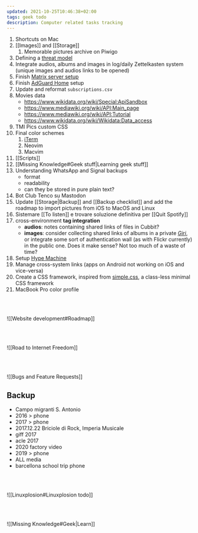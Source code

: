 ```yaml
---
updated: 2021-10-25T10:46:38+02:00
tags: geek todo
description: Computer related tasks tracking
---
```

1. Shortcuts on Mac
1. [[Images]] and [[Storage]]
	1. Memorable pictures archive on Piwigo
1. Defining a [threat model](https://protonmail.com/blog/what-is-a-threat-model/ 'Privacy Decrypted #1: What is a threat model?')
3. Integrate audios, albums and images in log/daily Zettelkasten system (unique images and audios links to be opened)
1. Finish [Matrix server setup](https://github.com/matrix-org/synapse#id5 'Install Synapse')
1. Finish [AdGuard Home](https://adguard.tommi.space 'AdGuard') setup
1. Update and reformat `subscriptions.csv`
7. Movies data
	- https://www.wikidata.org/wiki/Special:ApiSandbox
	- https://www.mediawiki.org/wiki/API:Main_page
	- https://www.mediawiki.org/wiki/API:Tutorial
	- https://www.wikidata.org/wiki/Wikidata:Data_access
1. TMI Pics custom CSS
8. Final color schemes
	1. [iTerm](http://www.iterm2colorschemes.com/ "iTerm2 Color Schemes")
	2. Neovim
	3. Macvim
9. [[Scripts]]
13. [[Missing Knowledge#Geek stuff|Learning geek stuff]]
14. Understanding WhatsApp and Signal backups
	- format
	- readability
	- can they be stored in pure plain text?
1. Bot Club Tenco su Mastodon 
15. Update [[Storage|Backup]] and [[Backup checklist]] and add the roadmap to import pictures from iOS to MacOS and Linux
16. Sistemare [[To listen]] e trovare soluzione definitiva per [[Quit Spotify]]
17. cross-environment **tag integration**
	- **audios**: notes containing shared links of files in Cubbit?
	- **images**: consider collecting shared links of albums in a private *[Giri](/giri 'Giri')*, or integrate some sort of authentication wall (as with Flickr currently) in the public one. Does it make sense? Not too much of a waste of time?
18. Setup [Hype Machine](https://hypem.com 'Hype Machine')
19. Manage cross-system links (apps on Android not working on iOS and vice-versa)
20. Create a CSS framework, inspired from [simple.css](https://simplecss.org), a class-less minimal CSS framework
22. MacBook Pro color profile

<br>
<br>

![[Website development#Roadmap]]

<br>
<br>

![[Road to Internet Freedom]]

<br>
<br>

![[Bugs and Feature Requests]]

## Backup

- Campo migranti S. Antonio
- 2016 \> phone
- 2017 \> phone
- 2017.12.22 Briciole di Rock, Imperia Musicale
- giff 2017
- acle 2017
- 2020 factory video
- 2019 \> phone
- ALL media
- barcellona school trip phone

<br>
<br>

![[Linuxplosion#Linuxplosion todo]]

<br>
<br>

![[Missing Knowledge#Geek|Learn]]

[Yunohost]: https://yunohost.org/ 'Yunohost'
